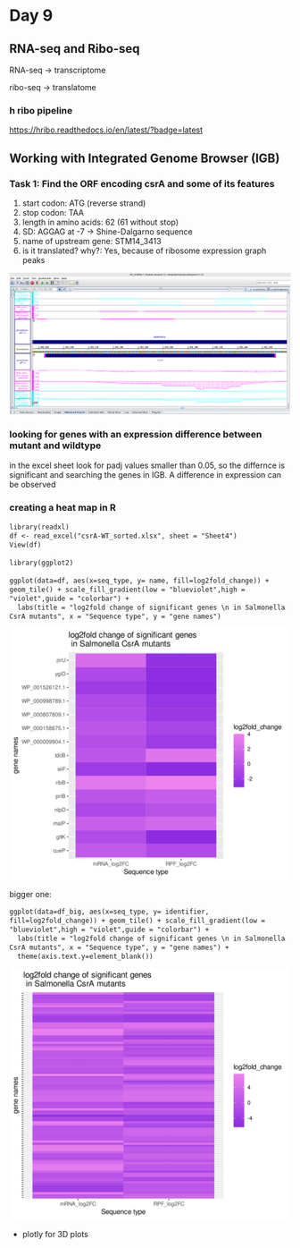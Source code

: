 # Day 9
## RNA-seq and Ribo-seq

RNA-seq -> transcriptome

ribo-seq -> translatome

### h ribo pipeline

https://hribo.readthedocs.io/en/latest/?badge=latest


## Working with Integrated Genome Browser (IGB)

### Task 1: Find the ORF encoding csrA and some of its features

1. start codon: ATG (reverse strand)
2. stop codon: TAA
3. length in amino acids: 62 (61 without stop)
4. SD: AGGAG at -7 -> Shine-Dalgarno sequence
5. name of upstream gene: STM14_3413
6. is it translated? why?: Yes, because of ribosome expression graph peaks
   
![gene](../resources/crsA.png)

### looking for genes with an expression difference between mutant and wildtype

in the excel sheet look for padj values smaller than 0.05, so the differnce is significant and searching the genes in IGB. A difference in expression can be observed

### creating a heat map in R

```
library(readxl)
df <- read_excel("csrA-WT_sorted.xlsx", sheet = "Sheet4")
View(df)

library(ggplot2)

ggplot(data=df, aes(x=seq_type, y= name, fill=log2fold_change)) + geom_tile() + scale_fill_gradient(low = "blueviolet",high = "violet",guide = "colorbar") + 
  labs(title = "log2fold change of significant genes \n in Salmonella CsrA mutants", x = "Sequence type", y = "gene names")

```
![heatmap](../resources/heatmap1.svg)

bigger one:

```
ggplot(data=df_big, aes(x=seq_type, y= identifier, fill=log2fold_change)) + geom_tile() + scale_fill_gradient(low = "blueviolet",high = "violet",guide = "colorbar") + 
  labs(title = "log2fold change of significant genes \n in Salmonella CsrA mutants", x = "Sequence type", y = "gene names") + 
  theme(axis.text.y=element_blank())

```

![heatmap2](../resources/heatmap2.svg)

- plotly for 3D plots
  